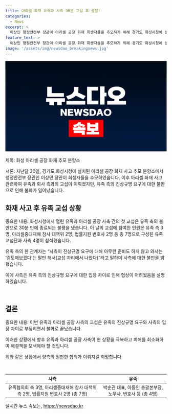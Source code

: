 ```yaml
---
title: 아리셀 화재 유족과 사측 30분 교섭 후 결렬!
categories:
  - News
excerpt: >
  이상민 행정안전부 장관이 아리셀 공장 화재 희생자들을 추모하기 위해 경기도 화성시청에 설치된 분향소를 방문했습니다. 아리셀 화재 사고 이후 유족들과 회사 측 간의 첫 교섭은 짧은 시간 내에 결렬되었습니다. 유족 측은 사측의 진상규명 요구에 대한 부족한 준비를 비판하며 교섭을 중단했습니다. 아리셀 측은 유족 측의 협상 거부로 합의안을 제시하지 못했다고 설명했습니다. 
feature_text: >
  이상민 행정안전부 장관이 아리셀 공장 화재 희생자들을 추모하기 위해 경기도 화성시청에 설치된 분향소를 방문했습니다. 아리셀 화재 사고 이후 유족들과 회사 측 간의 첫 교섭은 짧은 시간 내에 결렬되었습니다. 유족 측은 사측의 진상규명 요구에 대한 부족한 준비를 비판하며 교섭을 중단했습니다. 아리셀 측은 유족 측의 협상 거부로 합의안을 제시하지 못했다고 설명했습니다. 
image: '/assets/img/newsdao_breakingnews.jpg'
---
```


<p><img src="/assets/img/newsdao_breakingnews.jpg" alt="bookingtag 속보" /></p>

<p>제목: 화성 아리셀 공장 화재 추모 분향소</p>

<p>서론:
지난달 30일, 경기도 화성시청에 설치된 아리셀 공장 화재 사고 추모 분향소에서 행정안전부 장관인 이상민 장관이 희생자들을 추모하였습니다. 이후 아리셀 화재 사고 관련하여 유족과 회사 측과의 교섭이 이뤄졌지만, 유족 측의 진상규명 요구에 대한 불만으로 인해 불화가 일어났습니다.</p>

<h2 data-ke-size="size26">화재 사고 후 유족 교섭 상황</h2>

<p>중요한 내용:
화성시청에서 열린 유족과 아리셀 공장 사측 간의 첫 교섭은 유족 측의 불만으로 30분 만에 종료되는 불평을 냈습니다.
이 날의 교섭에 참여한 인원은 유족 측 3명, 아리셀중대재해 참사 대책위 2명, 법률지원 변호사 2명 등 총 7명으로 구성된 유족 교섭단과 사측 4명이 참석했습니다.</p>

<p>유족 측의 한 관계자는 “사측이 진상규명 요구에 대해 아무런 준비도 하지 않고 와서는 ‘검토해보겠다’는 말만 해서(교섭 자리에서 나왔다)”라고 말하며 사측에 대한 불만을 밝혔습니다.</p>

<p>이에 사측은 유족 측의 진상규명 요구에 대한 입장 차이로 인해 협상이 어려웠음을 설명하였습니다.</p>

<p data-ke-size="size16">&nbsp;</p>

<h2 data-ke-size="size26">결론</h2>

<p>중요한 내용:
이번 유족과 아리셀 공장 사측의 교섭은 유족의 진상규명 요구와 사측의 입장 차이로 부딪히면서 불화로 끝났습니다.</p>

<p>이러한 상황에서 향후 유족과 아리셀 공장 사측이 현 상황을 극복하고 피해를 최소화하여 해결책을 모색해야 할 것입니다.</p>

<p>위와 같은 상황에서 양측의 원만한 합의가 이뤄지길 희망합니다.</p>

<p data-ke-size="size16">&nbsp;</p>

<table>
    <thead>
        <tr>
            <th style="text-align: center;">사측</th>
            <th style="text-align: center;">유족</th>
        </tr>
    </thead>
    <tbody>
        <tr>
            <td style="text-align: center;">유족협의회 측 3명, 아리셀중대재해 참사 대책위 측 2명, 법률지원 변호사 2명 (총 7명)</td>
            <td style="text-align: center;">박순관 대표, 아들인 총괄본부장, 노무사, 변호사 등 (총 4명)</td>
        </tr>
    </tbody>
</table>
실시간 뉴스 속보는, <a href="https://newsdao.kr" rel="dofollow">https://newsdao.kr</a>


